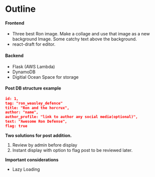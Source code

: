# Outline

#### Frontend

- Three best Ron image. Make a collage and use that image as a new background Image. Some catchy text above the background.
- react-draft for editor.

#### Backend

- Flask (AWS Lambda)
- DynamoDB
- Digitial Ocean Space for storage

#### Post DB structure example

```json
id: 1,
tag: "ron_weasley_defence"
title: "Ron and the horcrux",
author: "name",
author_profile: "link to author any social media(optional)",
text: "Awesome Ron Defense",
flag: true
```

**Two solutions for post addition.**

1. Review by admin before display
2. Instant display with option to flag post to be reviewed later.

**Important considerations**

- Lazy Loading